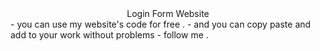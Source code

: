 <center>Login Form Website</center>
- you can use my website's code for free .
- and you can copy paste and add to your work without problems
- follow me . 
